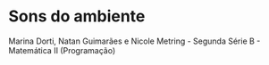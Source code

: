 # Sons do ambiente
Marina Dorti, Natan Guimarães e Nicole Metring - Segunda Série B - Matemática II (Programação)
